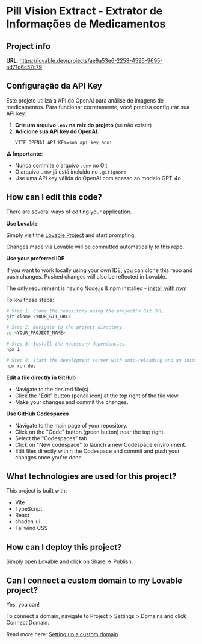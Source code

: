 # Pill Vision Extract - Extrator de Informações de Medicamentos

## Project info

**URL**: https://lovable.dev/projects/ae9a53e6-2258-4595-9695-ad71d6c57c79

## Configuração da API Key

Este projeto utiliza a API do OpenAI para análise de imagens de medicamentos. Para funcionar corretamente, você precisa configurar sua API key:

1. **Crie um arquivo `.env` na raiz do projeto** (se não existir)
2. **Adicione sua API key do OpenAI**:
   ```
   VITE_OPENAI_API_KEY=sua_api_key_aqui
   ```

**⚠️ Importante**: 
- Nunca commite o arquivo `.env` no Git
- O arquivo `.env` já está incluído no `.gitignore`
- Use uma API key válida do OpenAI com acesso ao modelo GPT-4o

## How can I edit this code?

There are several ways of editing your application.

**Use Lovable**

Simply visit the [Lovable Project](https://lovable.dev/projects/ae9a53e6-2258-4595-9695-ad71d6c57c79) and start prompting.

Changes made via Lovable will be committed automatically to this repo.

**Use your preferred IDE**

If you want to work locally using your own IDE, you can clone this repo and push changes. Pushed changes will also be reflected in Lovable.

The only requirement is having Node.js & npm installed - [install with nvm](https://github.com/nvm-sh/nvm#installing-and-updating)

Follow these steps:

```sh
# Step 1: Clone the repository using the project's Git URL.
git clone <YOUR_GIT_URL>

# Step 2: Navigate to the project directory.
cd <YOUR_PROJECT_NAME>

# Step 3: Install the necessary dependencies.
npm i

# Step 4: Start the development server with auto-reloading and an instant preview.
npm run dev
```

**Edit a file directly in GitHub**

- Navigate to the desired file(s).
- Click the "Edit" button (pencil icon) at the top right of the file view.
- Make your changes and commit the changes.

**Use GitHub Codespaces**

- Navigate to the main page of your repository.
- Click on the "Code" button (green button) near the top right.
- Select the "Codespaces" tab.
- Click on "New codespace" to launch a new Codespace environment.
- Edit files directly within the Codespace and commit and push your changes once you're done.

## What technologies are used for this project?

This project is built with:

- Vite
- TypeScript
- React
- shadcn-ui
- Tailwind CSS

## How can I deploy this project?

Simply open [Lovable](https://lovable.dev/projects/ae9a53e6-2258-4595-9695-ad71d6c57c79) and click on Share -> Publish.

## Can I connect a custom domain to my Lovable project?

Yes, you can!

To connect a domain, navigate to Project > Settings > Domains and click Connect Domain.

Read more here: [Setting up a custom domain](https://docs.lovable.dev/tips-tricks/custom-domain#step-by-step-guide)
